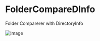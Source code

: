 # FolderCompareDInfo
Folder Comparerer with DirectoryInfo


![image](https://user-images.githubusercontent.com/54949171/226465770-9448fd34-0552-4f31-b2c8-29120e623309.png)
